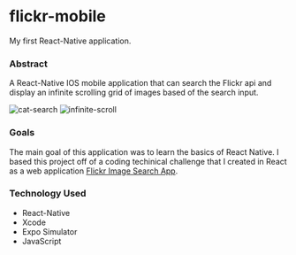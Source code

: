 # flickr-mobile
My first React-Native application.

### Abstract
A React-Native IOS mobile application that can search the Flickr api and display an infinite scrolling grid of images based of the search input.

![cat-search](https://user-images.githubusercontent.com/87044013/170363934-eabcbd79-494e-418a-9e3e-c4394eecd8f6.gif)
![infinite-scroll](https://user-images.githubusercontent.com/87044013/170363960-75e46f37-8307-49bd-aa49-27b65b3b8b44.gif)

### Goals 
The main goal of this application was to learn the basics of React Native. I based this project off of a coding techinical challenge that I created in React as a web application [Flickr Image Search App](https://edwardkrupicka.github.io/flickr-search/).

### Technology Used
- React-Native
- Xcode
- Expo Simulator
- JavaScript

